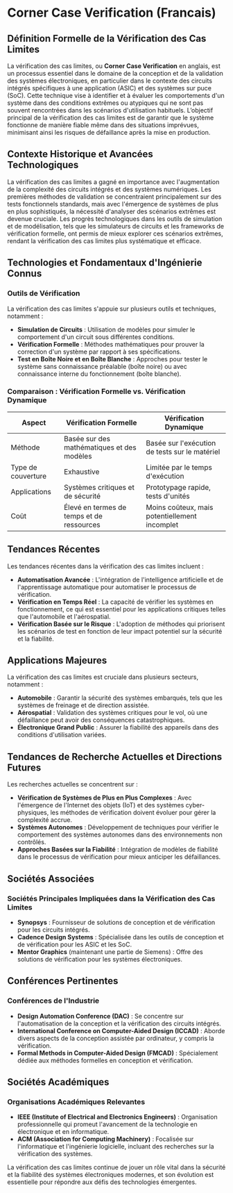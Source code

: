 # Corner Case Verification (Francais)

## Définition Formelle de la Vérification des Cas Limites

La vérification des cas limites, ou **Corner Case Verification** en anglais, est un processus essentiel dans le domaine de la conception et de la validation des systèmes électroniques, en particulier dans le contexte des circuits intégrés spécifiques à une application (ASIC) et des systèmes sur puce (SoC). Cette technique vise à identifier et à évaluer les comportements d'un système dans des conditions extrêmes ou atypiques qui ne sont pas souvent rencontrées dans les scénarios d'utilisation habituels. L’objectif principal de la vérification des cas limites est de garantir que le système fonctionne de manière fiable même dans des situations imprévues, minimisant ainsi les risques de défaillance après la mise en production.

## Contexte Historique et Avancées Technologiques

La vérification des cas limites a gagné en importance avec l'augmentation de la complexité des circuits intégrés et des systèmes numériques. Les premières méthodes de validation se concentraient principalement sur des tests fonctionnels standards, mais avec l'émergence de systèmes de plus en plus sophistiqués, la nécessité d'analyser des scénarios extrêmes est devenue cruciale. Les progrès technologiques dans les outils de simulation et de modélisation, tels que les simulateurs de circuits et les frameworks de vérification formelle, ont permis de mieux explorer ces scénarios extrêmes, rendant la vérification des cas limites plus systématique et efficace.

## Technologies et Fondamentaux d'Ingénierie Connus

### Outils de Vérification

La vérification des cas limites s'appuie sur plusieurs outils et techniques, notamment :

- **Simulation de Circuits** : Utilisation de modèles pour simuler le comportement d'un circuit sous différentes conditions.
- **Vérification Formelle** : Méthodes mathématiques pour prouver la correction d'un système par rapport à ses spécifications.
- **Test en Boîte Noire et en Boîte Blanche** : Approches pour tester le système sans connaissance préalable (boîte noire) ou avec connaissance interne du fonctionnement (boîte blanche).

### Comparaison : Vérification Formelle vs. Vérification Dynamique

| Aspect                      | Vérification Formelle                          | Vérification Dynamique                           |
|-----------------------------|------------------------------------------------|-------------------------------------------------|
| Méthode                     | Basée sur des mathématiques et des modèles    | Basée sur l'exécution de tests sur le matériel  |
| Type de couverture          | Exhaustive                                     | Limitée par le temps d'exécution                |
| Applications                | Systèmes critiques et de sécurité              | Prototypage rapide, tests d'unités              |
| Coût                        | Élevé en termes de temps et de ressources     | Moins coûteux, mais potentiellement incomplet   |

## Tendances Récentes

Les tendances récentes dans la vérification des cas limites incluent :

- **Automatisation Avancée** : L'intégration de l'intelligence artificielle et de l'apprentissage automatique pour automatiser le processus de vérification.
- **Vérification en Temps Réel** : La capacité de vérifier les systèmes en fonctionnement, ce qui est essentiel pour les applications critiques telles que l'automobile et l'aérospatial.
- **Vérification Basée sur le Risque** : L'adoption de méthodes qui priorisent les scénarios de test en fonction de leur impact potentiel sur la sécurité et la fiabilité.

## Applications Majeures

La vérification des cas limites est cruciale dans plusieurs secteurs, notamment :

- **Automobile** : Garantir la sécurité des systèmes embarqués, tels que les systèmes de freinage et de direction assistée.
- **Aérospatial** : Validation des systèmes critiques pour le vol, où une défaillance peut avoir des conséquences catastrophiques.
- **Électronique Grand Public** : Assurer la fiabilité des appareils dans des conditions d'utilisation variées.

## Tendances de Recherche Actuelles et Directions Futures

Les recherches actuelles se concentrent sur :

- **Vérification de Systèmes de Plus en Plus Complexes** : Avec l'émergence de l'Internet des objets (IoT) et des systèmes cyber-physiques, les méthodes de vérification doivent évoluer pour gérer la complexité accrue.
- **Systèmes Autonomes** : Développement de techniques pour vérifier le comportement des systèmes autonomes dans des environnements non contrôlés.
- **Approches Basées sur la Fiabilité** : Intégration de modèles de fiabilité dans le processus de vérification pour mieux anticiper les défaillances.

## Sociétés Associées

### Sociétés Principales Impliquées dans la Vérification des Cas Limites

- **Synopsys** : Fournisseur de solutions de conception et de vérification pour les circuits intégrés.
- **Cadence Design Systems** : Spécialisée dans les outils de conception et de vérification pour les ASIC et les SoC.
- **Mentor Graphics** (maintenant une partie de Siemens) : Offre des solutions de vérification pour les systèmes électroniques.

## Conférences Pertinentes

### Conférences de l'Industrie

- **Design Automation Conference (DAC)** : Se concentre sur l'automatisation de la conception et la vérification des circuits intégrés.
- **International Conference on Computer-Aided Design (ICCAD)** : Aborde divers aspects de la conception assistée par ordinateur, y compris la vérification.
- **Formal Methods in Computer-Aided Design (FMCAD)** : Spécialement dédiée aux méthodes formelles en conception et vérification.

## Sociétés Académiques

### Organisations Académiques Relevantes

- **IEEE (Institute of Electrical and Electronics Engineers)** : Organisation professionnelle qui promeut l'avancement de la technologie en électronique et en informatique.
- **ACM (Association for Computing Machinery)** : Focalisée sur l'informatique et l'ingénierie logicielle, incluant des recherches sur la vérification des systèmes.

La vérification des cas limites continue de jouer un rôle vital dans la sécurité et la fiabilité des systèmes électroniques modernes, et son évolution est essentielle pour répondre aux défis des technologies émergentes.